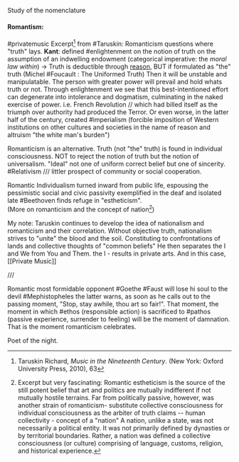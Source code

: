 Study of the nomenclature 


#### Romantism:  
#privatemusic Excerpt[^1]  from #Taruskin: 
Romanticism questions where "truth" lays. 
**Kant**: defined #enlightenment on the notion of truth on the assumption of an indwelling endowment (categorical imperative: the *moral law within*)  -> Truth is deductible through <u>reason</u>, BUT if formulated as "the" truth (Michel #Foucault : The Uniformed Truth) Then it will be unstable and manipulatable. The person with greater power will prevail and hold whats truth or not. 
Through enlightenment we see that this best-intentioned effort can degenerate into intolerance and dogmatism, culminating in the naked exercise of power. i.e. French Revolution // which had billed itself as the triumph over authority had produced the Terror. Or even worse, in the latter half of the century, created #imperialism (forcible imposition of Western institutions on other cultures and societies in the name of reason and altruism "the white man's burden")

Romanticism is an alternative. Truth (not "the" truth) is found in individual consciousness. NOT to reject the notion of truth but the notion of universalism. "Ideal" not one of uniform correct belief but one of sincerity. #Relativism ///  littler prospect of community or social cooperation.

Romantic Individualism turned inward from public life, espousing the pessimistic social and civic passivity exemplified in the deaf and isolated late #Beethoven finds refuge in "estheticism".  
(More on romanticism and the concept of nation[^2])

My note: Taruskin continues to develop the idea of nationalism and romanticism and their correlation. Without objective truth, nationalism strives to "unite" the blood and the soil. Constituting to confrontations of lands and collective thoughts of "common beliefs"  He then separates the I and We from You and Them.  the I - results in private arts. And in this case, [[Private Music]]



/// 

Romantic most formidable opponent #Goethe 
#Faust will lose hi soul to the devil #Mephistopheles the latter warns, as soon as he calls out to the passing moment, "Stop, stay awhile, thou art so fair!". That moment, the moment in which #ethos (responsible action) is sacrificed to #pathos (passive experience, surrender to feeling) will be the moment of damnation. That is the moment romanticism celebrates. 

Poet of the night. 








[^1]: Taruskin Richard, *Music in the Nineteenth Century*. (New York: Oxford University Press, 2010), 63
[^2]: Excerpt but very fascinating: Romantic estheticism is the source of the still potent belief that art and politics are mutually indifferent if not mutually hostile terrains. Far from politically passive, however, was another strain of romanticism- substitute collective consciousness for individual consciousness as the arbiter of truth claims -- human collectivity - concept of a "nation" A nation, unlike a state, was not necessarily a political entity. It was not primarily defined by dynasties or by territorial boundaries. Rather, a nation was defined a collective consciousness (or culture) comprising of language, customs, religion, and historical experience.